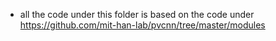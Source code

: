 * all the code under this folder is based on the code under https://github.com/mit-han-lab/pvcnn/tree/master/modules

